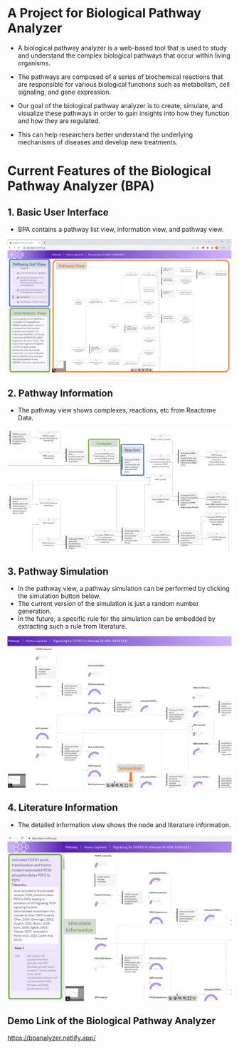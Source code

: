 
# A Project for Biological Pathway Analyzer

- A biological pathway analyzer is a web-based tool that is used to study and understand the complex biological pathways that occur within living organisms. 

- The pathways are composed of a series of biochemical reactions that are responsible for various biological functions such as metabolism, cell signaling, and gene expression.

- Our goal of the biological pathway analyzer is to create, simulate, and visualize these pathways in order to gain insights into how they function and how they are regulated. 

- This can help researchers better understand the underlying mechanisms of diseases and develop new treatments.

# Current Features of the Biological Pathway Analyzer (BPA) 

## 1. Basic User Interface

- BPA contains a pathway list view, information view, and pathway view.

![Drag Racing](img/gui.png)

## 2. Pathway Information  

- The pathway view shows complexes, reactions, etc from Reactome Data.

![Drag Racing](img/path_info.png)

## 3. Pathway Simulation

- In the pathway view, a pathway simulation can be performed by clicking the simulation button below.
- The current version of the simulation is just a random number generation.
- In the future, a specific rule for the simulation can be embedded by extracting such a rule from literature.

![Drag Racing](img/simulation.png)

## 4. Literature Information
- The detailed information view shows the node and literature information.

![Drag Racing](img/literature.png)

## Demo Link of the Biological Pathway Analyzer

https://bpanalyzer.netlify.app/


